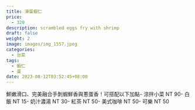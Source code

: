 ```yaml
---
title: 滑蛋蝦仁
price:
  - 320
description: scrambled eggs fry with shrimp
draft: false
weight: 2
image: images/img_1557.jpeg
categories:
  - 台菜
tags:
  - 蝦仁
  - 蛋
date: 2023-08-12T03:52:45+08:00
---
```

鮮嫩滑口、完美融合手剝蝦鮮香與蔥蛋香！可搭配以下加點- 涼拌小菜  NT 90- 白飯 NT 15- 奶汁濃湯 NT 30- 紅茶  NT 50- 美式咖啡 NT 50- 可樂 NT 50